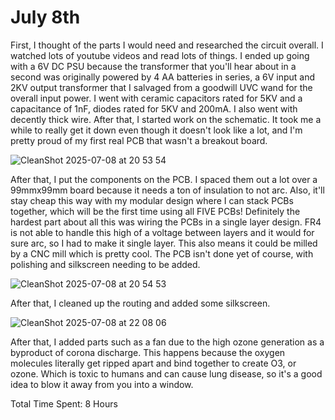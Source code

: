 <h1>July 8th</h1>

First, I thought of the parts I would need and researched the circuit overall. I watched lots of youtube videos and read lots of things. I ended up going with a 6V DC PSU because the transformer that you'll hear about in a second was originally powered by 4 AA batteries in series, a 6V input and 2KV output transformer that I salvaged from a goodwill UVC wand for the overall input power. I went with ceramic capacitors rated for 5KV and a capacitance of 1nF, diodes rated for 5KV and 200mA. I also went with decently thick wire. After that, I started work on the schematic. It took me a while to really get it down even though it doesn't look like a lot, and I'm pretty proud of my first real PCB that wasn't a breakout board. 

![CleanShot 2025-07-08 at 20 53 54](https://github.com/user-attachments/assets/45ba1f9b-1ca2-46f8-b5e2-08da7f8988ac)

After that, I put the components on the PCB. I spaced them out a lot over a 99mmx99mm board because it needs a ton of insulation to not arc. Also, it'll stay cheap this way with my modular design where I can stack PCBs together, which will be the first time using all FIVE PCBs! Definitely the hardest part about all this was wiring the PCBs in a single layer design. FR4 is not able to handle this high of a voltage between layers and it would for sure arc, so I had to make it single layer. This also means it could be milled by a CNC mill which is pretty cool. The PCB isn't done yet of course, with polishing and silkscreen needing to be added.

![CleanShot 2025-07-08 at 20 54 53](https://github.com/user-attachments/assets/6879fc4b-f74e-403c-be14-7488b8189e1f)

After that, I cleaned up the routing and added some silkscreen.

![CleanShot 2025-07-08 at 22 08 06](https://github.com/user-attachments/assets/6fb3a1f7-a3db-4c3e-8ce1-2e5c4ea186ec)

After that, I added parts such as a fan due to the high ozone generation as a byproduct of corona discharge. This happens because the oxygen molecules literally get ripped apart and bind together to create O3, or ozone. Which is toxic to humans and can cause lung disease, so it's a good idea to blow it away from you into a window.

Total Time Spent: 8 Hours
